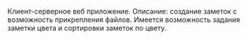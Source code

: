 Клиент-серверное веб приложение. 
Описание: создание заметок с возможность прикрепления файлов. Имеется возможность задания заметки цвета и сортировки заметок по цвету.
